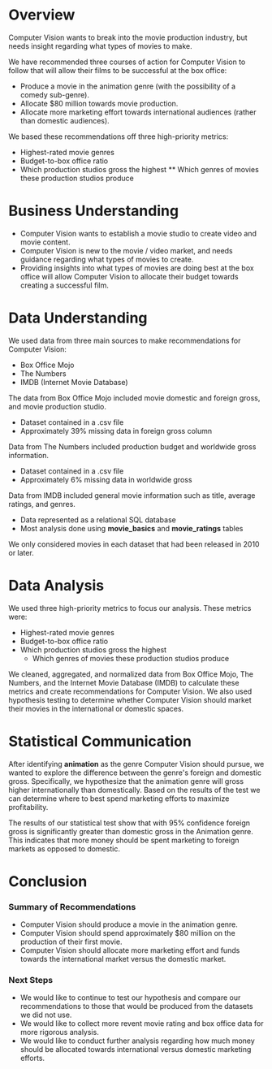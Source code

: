 # Overview 

Computer Vision wants to break into the movie production industry, but needs insight regarding what types of movies to make. 

We have recommended three courses of action for Computer Vision to follow that will allow their films to be successful at the box office:
* Produce a movie in the animation genre (with the possibility of a comedy sub-genre).
* Allocate $80 million towards movie production. 
* Allocate more marketing effort towards international audiences (rather than domestic audiences). 

We based these recommendations off three high-priority metrics:
* Highest-rated movie genres
* Budget-to-box office ratio
* Which production studios gross the highest
  ** Which genres of movies these production studios produce

# Business Understanding 

* Computer Vision wants to establish a movie studio to create video and movie content. 
* Computer Vision is new to the movie / video market, and needs guidance regarding what types of movies to create. 
* Providing insights into what types of movies are doing best at the box office will allow Computer Vision to allocate their budget towards creating a successful film. 

# Data Understanding 

We used data from three main sources to make recommendations for Computer Vision:
* Box Office Mojo
* The Numbers
* IMDB (Internet Movie Database)

The data from Box Office Mojo included movie domestic and foreign gross, and movie production studio.
* Dataset contained in a .csv file
* Approximately 39% missing data in foreign gross column

Data from The Numbers included production budget and worldwide gross information.
* Dataset contained in a .csv file
* Approximately 6% missing data in worldwide gross

Data from IMDB included general movie information such as title, average ratings, and genres.
* Data represented as a relational SQL database
* Most analysis done using **movie_basics** and **movie_ratings** tables

We only considered movies in each dataset that had been released in 2010 or later.

# Data Analysis

We used three high-priority metrics to focus our analysis. These metrics were:
* Highest-rated movie genres
* Budget-to-box office ratio
* Which production studios gross the highest
  * Which genres of movies these production studios produce
 
We cleaned, aggregated, and normalized data from Box Office Mojo, The Numbers, and the Internet Movie Database (IMDB) to calculate these metrics and create recommendations for Computer Vision. We also used hypothesis testing to determine whether Computer Vision should market their movies in the international or domestic spaces. 

# Statistical Communication

After identifying **animation** as the genre Computer Vision should pursue, we wanted to explore the difference between the genre's foreign and domestic gross. Specifically, we hypothesize that the animation genre will gross higher internationally than domestically. Based on the results of the test we can determine where to best spend marketing efforts to maximize profitability.

The results of our statistical test show that with 95% confidence foreign gross is significantly greater than domestic gross in the Animation genre. This indicates that more money should be spent marketing to foreign markets as opposed to domestic.  

# Conclusion
### Summary of Recommendations

* Computer Vision should produce a movie in the animation genre.
* Computer Vision should spend approximately $80 million on the production of their first movie. 
* Computer Vision should allocate more marketing effort and funds towards the international market versus the domestic market. 

### Next Steps

* We would like to continue to test our hypothesis and compare our recommendations to those that would be produced from the datasets we did not use. 
* We would like to collect more revent movie rating and box office data for more rigorous analysis. 
* We would like to conduct further analysis regarding how much money should be allocated towards international versus domestic marketing efforts.
